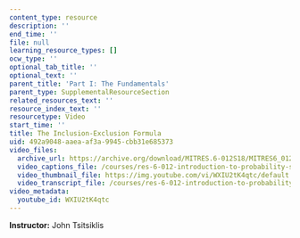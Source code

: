 ```yaml
---
content_type: resource
description: ''
end_time: ''
file: null
learning_resource_types: []
ocw_type: ''
optional_tab_title: ''
optional_text: ''
parent_title: 'Part I: The Fundamentals'
parent_type: SupplementalResourceSection
related_resources_text: ''
resource_index_text: ''
resourcetype: Video
start_time: ''
title: The Inclusion-Exclusion Formula
uid: 492a9048-aaea-af3a-9945-cbb31e685373
video_files:
  archive_url: https://archive.org/download/MITRES.6-012S18/MITRES6_012S18_S07-01_300k.mp4
  video_captions_file: /courses/res-6-012-introduction-to-probability-spring-2018/19ac435e7f995b37891b14e1985c0c0e_WXIU2tK4qtc.vtt
  video_thumbnail_file: https://img.youtube.com/vi/WXIU2tK4qtc/default.jpg
  video_transcript_file: /courses/res-6-012-introduction-to-probability-spring-2018/e48262ca1207f81c7839d2f12d6c75c8_WXIU2tK4qtc.pdf
video_metadata:
  youtube_id: WXIU2tK4qtc
---
```


**Instructor:** John Tsitsiklis



